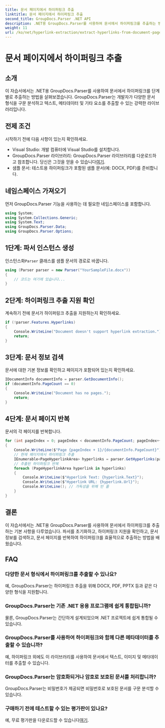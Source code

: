 ```yaml
---
title: 문서 페이지에서 하이퍼링크 추출
linktitle: 문서 페이지에서 하이퍼링크 추출
second_title: GroupDocs.Parser .NET API
description: .NET용 GroupDocs.Parser를 사용하여 문서에서 하이퍼링크를 추출하는 방법을 알아보세요. C#에서 하이퍼링크 추출을 위한 단계별 가이드입니다.
weight: 11
url: /ko/net/hyperlink-extraction/extract-hyperlinks-from-document-page/
---
```


# 문서 페이지에서 하이퍼링크 추출

## 소개
이 자습서에서는 .NET용 GroupDocs.Parser를 사용하여 문서에서 하이퍼링크를 단계별로 추출하는 방법을 살펴보겠습니다. GroupDocs.Parser는 개발자가 다양한 문서 형식을 구문 분석하고 텍스트, 메타데이터 및 기타 요소를 추출할 수 있는 강력한 라이브러리입니다.
## 전제 조건
시작하기 전에 다음 사항이 있는지 확인하세요.
- Visual Studio: 개발 컴퓨터에 Visual Studio를 설치합니다.
-  GroupDocs.Parser 라이브러리: GroupDocs.Parser 라이브러리를 다운로드하고 참조합니다. 당신은 그것을 얻을 수 있습니다[여기](https://releases.groupdocs.com/parser/net/).
- 샘플 문서: 테스트용 하이퍼링크가 포함된 샘플 문서(예: DOCX, PDF)를 준비합니다.

## 네임스페이스 가져오기
먼저 GroupDocs.Parser 기능을 사용하는 데 필요한 네임스페이스를 포함합니다.
```csharp
using System;
using System.Collections.Generic;
using System.Text;
using GroupDocs.Parser.Data;
using GroupDocs.Parser.Options;
```
## 1단계: 파서 인스턴스 생성
 인스턴스화`Parser` 클래스를 샘플 문서의 경로로 바꿉니다.
```csharp
using (Parser parser = new Parser("YourSampleFile.docx"))
{
    // 코드는 여기에 있습니다...
}
```
## 2단계: 하이퍼링크 추출 지원 확인
계속하기 전에 문서가 하이퍼링크 추출을 지원하는지 확인하세요.
```csharp
if (!parser.Features.Hyperlinks)
{
    Console.WriteLine("Document doesn't support hyperlink extraction.");
    return;
}
```
## 3단계: 문서 정보 검색
문서에 대한 기본 정보를 확인하고 페이지가 포함되어 있는지 확인하세요.
```csharp
IDocumentInfo documentInfo = parser.GetDocumentInfo();
if (documentInfo.PageCount == 0)
{
    Console.WriteLine("Document has no pages.");
    return;
}
```
## 4단계: 문서 페이지 반복
문서의 각 페이지를 반복합니다.
```csharp
for (int pageIndex = 0; pageIndex < documentInfo.PageCount; pageIndex++)
{
    Console.WriteLine($"Page {pageIndex + 1}/{documentInfo.PageCount}");
    // 현재 페이지에서 하이퍼링크 추출
    IEnumerable<PageHyperlinkArea> hyperlinks = parser.GetHyperlinks(pageIndex);
    // 추출된 하이퍼링크 반복
    foreach (PageHyperlinkArea hyperlink in hyperlinks)
    {
        Console.WriteLine($"Hyperlink Text: {hyperlink.Text}");
        Console.WriteLine($"Hyperlink URL: {hyperlink.Url}");
        Console.WriteLine(); // 가독성을 위해 빈 줄
    }
}
```

## 결론
이 자습서에서는 .NET용 GroupDocs.Parser를 사용하여 문서에서 하이퍼링크를 추출하는 기본 사항을 다루었습니다. 파서를 초기화하고, 하이퍼링크 지원을 확인하고, 문서 정보를 검색하고, 문서 페이지를 반복하여 하이퍼링크를 효율적으로 추출하는 방법을 배웠습니다.

## FAQ
### 다양한 문서 형식에서 하이퍼링크를 추출할 수 있나요?
예, GroupDocs.Parser는 하이퍼링크 추출을 위해 DOCX, PDF, PPTX 등과 같은 다양한 형식을 지원합니다.
### GroupDocs.Parser는 기존 .NET 응용 프로그램에 쉽게 통합됩니까?
물론, GroupDocs.Parser는 간단하게 설계되었으며 .NET 프로젝트에 쉽게 통합될 수 있습니다.
### GroupDocs.Parser를 사용하여 하이퍼링크와 함께 다른 메타데이터를 추출할 수 있습니까?
예, 하이퍼링크 외에도 이 라이브러리를 사용하여 문서에서 텍스트, 이미지 및 메타데이터를 추출할 수 있습니다.
### GroupDocs.Parser는 암호화되거나 암호로 보호된 문서를 처리합니까?
GroupDocs.Parser는 비밀번호가 제공되면 비밀번호로 보호된 문서를 구문 분석할 수 있습니다.
### 구매하기 전에 테스트할 수 있는 평가판이 있나요?
 예, 무료 평가판을 다운로드할 수 있습니다[여기](https://releases.groupdocs.com/).